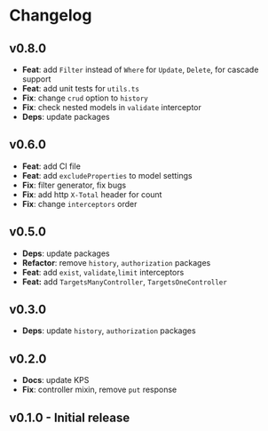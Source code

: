 # Changelog

## v0.8.0

-   **Feat**: add `Filter` instead of `Where` for `Update`, `Delete`, for cascade support
-   **Feat**: add unit tests for `utils.ts`
-   **Fix**: change `crud` option to `history`
-   **Fix**: check nested models in `validate` interceptor
-   **Deps**: update packages

## v0.6.0

-   **Feat**: add CI file
-   **Feat**: add `excludeProperties` to model settings
-   **Fix**: filter generator, fix bugs
-   **Fix**: add http `X-Total` header for count
-   **Fix**: change `interceptors` order

## v0.5.0

-   **Deps**: update packages
-   **Refactor**: remove `history`, `authorization` packages
-   **Feat**: add `exist`, `validate`,`limit` interceptors
-   **Feat:** add `TargetsManyController`, `TargetsOneController`

## v0.3.0

-   **Deps**: update `history`, `authorization` packages

## v0.2.0

-   **Docs**: update KPS
-   **Fix**: controller mixin, remove `put` response

## v0.1.0 - Initial release

